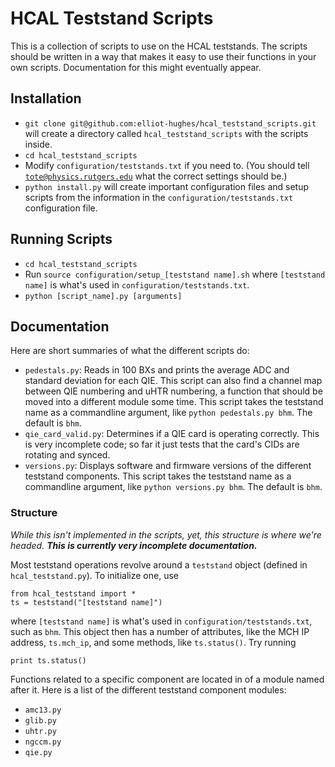 # HCAL Teststand Scripts
This is a collection of scripts to use on the HCAL teststands. The scripts should be written in a way that makes it easy to use their functions in your own scripts. Documentation for this might eventually appear.

## Installation

* `git clone git@github.com:elliot-hughes/hcal_teststand_scripts.git` will create a directory called `hcal_teststand_scripts` with the scripts inside.
* `cd hcal_teststand_scripts`
* Modify `configuration/teststands.txt` if you need to. (You should tell <code>tote@physics.rutgers.edu</code> what the correct settings should be.)
* `python install.py` will create important configuration files and setup scripts from the information in the `configuration/teststands.txt` configuration file.

## Running Scripts

* `cd hcal_teststand_scripts`
* Run `source configuration/setup_[teststand name].sh` where `[teststand name]` is what's used in `configuration/teststands.txt`.
* `python [script_name].py [arguments]`

## Documentation
Here are short summaries of what the different scripts do:

* `pedestals.py`: Reads in 100 BXs and prints the average ADC and standard deviation for each QIE. This script can also find a channel map between QIE numbering and uHTR numbering, a function that should be moved into a different module some time. This script takes the teststand name as a commandline argument, like `python pedestals.py bhm`. The default is `bhm`.
* `qie_card_valid.py`: Determines if a QIE card is operating correctly. This is very incomplete code; so far it just tests that the card's CIDs are rotating and synced.
* `versions.py`: Displays software and firmware versions of the different teststand components. This script takes the teststand name as a commandline argument, like `python versions.py bhm`. The default is `bhm`.

### Structure
*While this isn't implemented in the scripts, yet, this structure is where we're headed. __This is currently very incomplete documentation.__*

Most teststand operations revolve around a `teststand` object (defined in `hcal_teststand.py`). To initialize one, use
```
from hcal_teststand import *
ts = teststand("[teststand name]")
```
where `[teststand name]` is what's used in `configuration/teststands.txt`, such as `bhm`. This object then has a number of attributes, like the MCH IP address, `ts.mch_ip`, and some methods, like `ts.status()`. Try running 
```
print ts.status()
```

Functions related to a specific component are located in of a module named after it. Here is a list of the different teststand component modules:

* `amc13.py`
* `glib.py`
* `uhtr.py`
* `ngccm.py`
* `qie.py`
